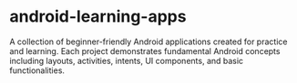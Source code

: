 # android-learning-apps
A collection of beginner-friendly Android applications created for practice and learning. Each project demonstrates fundamental Android concepts including layouts, activities, intents, UI components, and basic functionalities.
